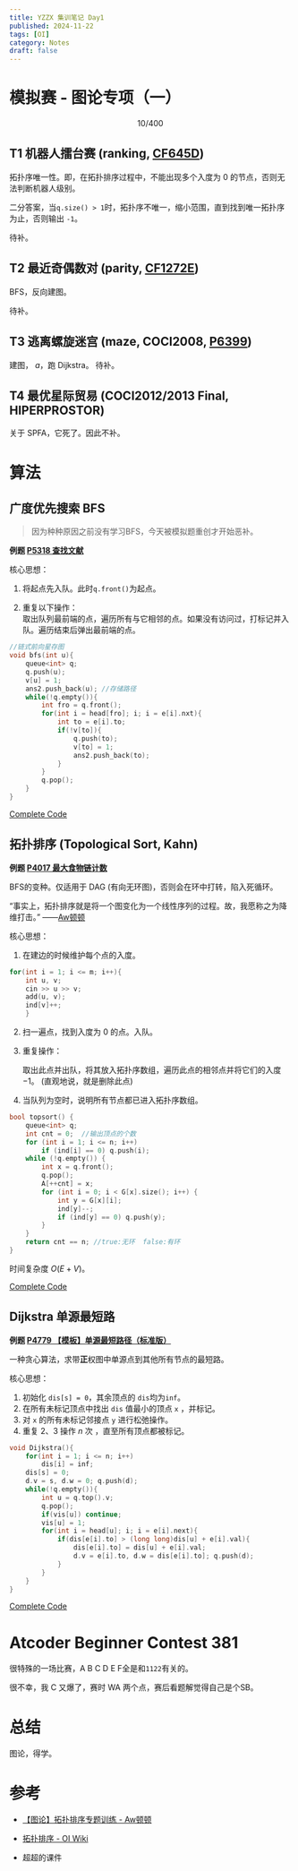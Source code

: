 ```yaml
---
title: YZZX 集训笔记 Day1
published: 2024-11-22
tags: [OI]
category: Notes
draft: false
---
```


# 模拟赛 - 图论专项（一）

$$ 10 / 400 $$

## T1 机器人擂台赛 (ranking, [CF645D](https://www.luogu.com.cn/problem/CF645D))

拓扑序唯一性。即，在拓扑排序过程中，不能出现多个入度为 $0$ 的节点，否则无法判断机器人级别。

二分答案，当`q.size() > 1`时，拓扑序不唯一，缩小范围，直到找到唯一拓扑序为止，否则输出 `-1`。

待补。

## T2 最近奇偶数对 (parity, [CF1272E](https://www.luogu.com.cn/problem/CF1272E))

BFS，反向建图。

待补。


## T3 逃离螺旋迷宫 (maze, COCI2008, [P6399](https://www.luogu.com.cn/problem/P6399))

建图，
 $a$，跑 Dijkstra。
待补。


## T4 最优星际贸易 (COCI2012/2013 Final, HIPERPROSTOR)
关于 SPFA，它死了。因此不补。

# 算法

## 广度优先搜索 BFS

> 因为种种原因之前没有学习BFS，今天被模拟题重创才开始恶补。

**例题 [P5318  查找文献](https://www.luogu.com.cn/problem/P5318)**

核心思想：

1. 将起点先入队。此时`q.front()`为起点。

2. 重复以下操作：\
   取出队列最前端的点，遍历所有与它相邻的点。如果没有访问过，打标记并入队。遍历结束后弹出最前端的点。

```cpp
//链式前向星存图
void bfs(int u){
	queue<int> q;
	q.push(u);
	v[u] = 1;
	ans2.push_back(u); //存储路径
	while(!q.empty()){
		int fro = q.front();
		for(int i = head[fro]; i; i = e[i].nxt){
			int to = e[i].to;
			if(!v[to]){
				q.push(to);
				v[to] = 1;
				ans2.push_back(to);
			}
		}
		q.pop();
	}
}
```

[Complete Code](https://www.luogu.com.cn/record/190382151)

## 拓扑排序 (Topological Sort, Kahn)

**例题 [P4017  最大食物链计数](https://www.luogu.com.cn/problem/P4017)**

BFS的变种。仅适用于 DAG (有向无环图)，否则会在环中打转，陷入死循环。

“事实上，拓扑排序就是将一个图变化为一个线性序列的过程。故，我愿称之为降维打击。” ——[Aw顿顿](https://www.luogu.com.cn/user/212283)

核心思想：

1. 在建边的时候维护每个点的入度。
```cpp
for(int i = 1; i <= m; i++){
    int u, v;
    cin >> u >> v;
    add(u, v);
    ind[v]++;
    }
```
2. 扫一遍点，找到入度为 $0$ 的点。入队。
3. 重复操作：
   
   取出此点并出队，将其放入拓扑序数组，遍历此点的相邻点并将它们的入度 $-1$。
   (直观地说，就是删除此点)
4. 当队列为空时，说明所有节点都已进入拓扑序数组。

```cpp
bool topsort() {
    queue<int> q;
    int cnt = 0;  //输出顶点的个数
    for (int i = 1; i <= n; i++)
        if (ind[i] == 0) q.push(i);
    while (!q.empty()) {
        int x = q.front();
        q.pop();
        A[++cnt] = x;
        for (int i = 0; i < G[x].size(); i++) {
            int y = G[x][i];
            ind[y]--;
            if (ind[y] == 0) q.push(y);
        }
    }
    return cnt == n; //true:无环  false:有环
}
```
时间复杂度 $O(E + V)$。

[Complete Code](https://www.luogu.com.cn/record/190436728)

## Dijkstra 单源最短路

**例题 [P4779 【模板】单源最短路径（标准版）](https://www.luogu.com.cn/problem/P4779)**

一种贪心算法，求带**正**权图中单源点到其他所有节点的最短路。

核心思想：

1. 初始化 `dis[s] = 0`，其余顶点的 `dis`均为`inf`。
2. 在所有未标记顶点中找出 `dis` 值最小的顶点 `x` ，并标记。
3. 对 `x` 的所有未标记邻接点 `y` 进行松弛操作。
4. 重复 2、3 操作 $n$ 次 ，直至所有顶点都被标记。

```cpp
void Dijkstra(){
    for(int i = 1; i <= n; i++)
        dis[i] = inf;
    dis[s] = 0;
    d.v = s, d.w = 0; q.push(d);
    while(!q.empty()){
        int u = q.top().v;
        q.pop();
        if(vis[u]) continue;
        vis[u] = 1;
        for(int i = head[u]; i; i = e[i].next){
            if(dis[e[i].to] > (long long)dis[u] + e[i].val){
                dis[e[i].to] = dis[u] + e[i].val;
                d.v = e[i].to, d.w = dis[e[i].to]; q.push(d);
            }
        }
    }
}
```

[Complete Code](https://www.luogu.com.cn/record/184872324)

# Atcoder Beginner Contest 381

很特殊的一场比赛，A B C D E F全是和`1122`有关的。

很不幸，我 C 又爆了，赛时 WA 两个点，赛后看题解觉得自己是个SB。

# 总结

图论，得学。

# 参考
- [【图论】拓扑排序专题训练 - Aw顿顿](https://www.luogu.com.cn/training/42933)

- [拓扑排序 - OI Wiki](https://oi-wiki.org/graph/topo/)
- 超超的课件